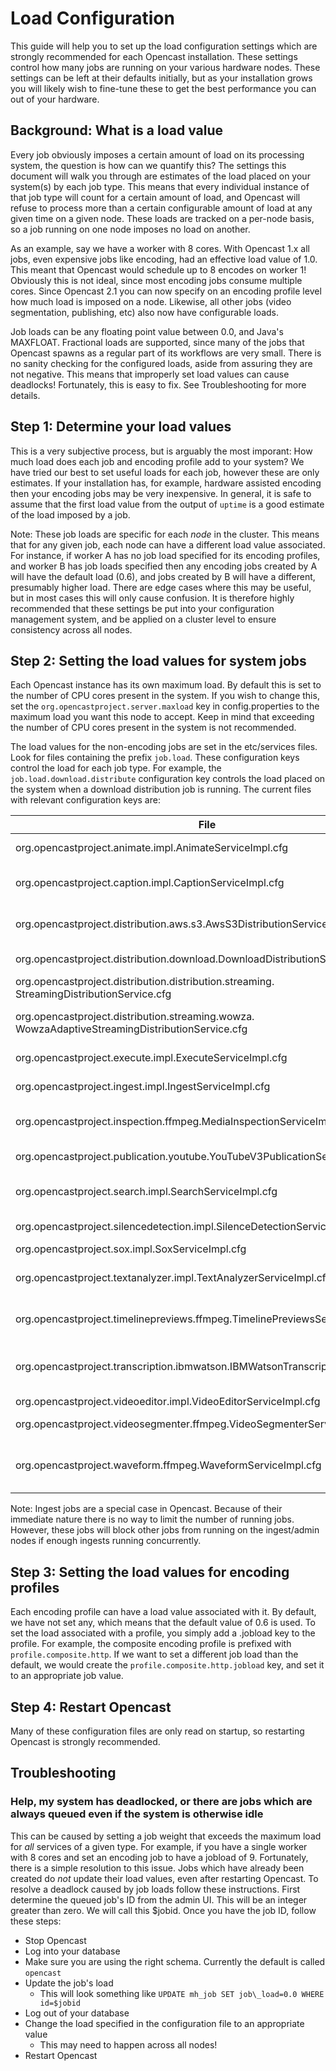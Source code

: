 Load Configuration
===================

This guide will help you to set up the load configuration settings which are strongly recommended for each Opencast
installation.  These settings control how many jobs are running on your various hardware nodes.  These settings can be
left at their defaults initially, but as your installation grows you will likely wish to fine-tune these to get the best
performance you can out of your hardware.

Background: What is a load value
--------------------------------

Every job obviously imposes a certain amount of load on its processing system, the question is how can we quantify this?
The settings this document will walk you through are estimates of the load placed on your system(s) by each job type.
This means that every individual instance of that job type will count for a certain amount of load, and Opencast will
refuse to process more than a certain configurable amount of load at any given time on a given node.  These loads are
tracked on a per-node basis, so a job running on one node imposes no load on another.

As an example, say we have a worker with 8 cores.  With Opencast 1.x all jobs, even expensive jobs like encoding, had an
effective load value of 1.0.  This meant that Opencast would schedule up to 8 encodes on worker 1! Obviously this is not
ideal, since most encoding jobs consume multiple cores.  Since Opencast 2.1 you can now specify on an encoding profile
level how much load is imposed on a node.  Likewise, all other jobs (video segmentation, publishing, etc) also now have
configurable loads.

Job loads can be any floating point value between 0.0, and Java's MAXFLOAT.  Fractional loads are supported, since many
of the jobs that Opencast spawns as a regular part of its workflows are very small.  There is no sanity checking for the
configured loads, aside from assuring they are not negative.  This means that improperly set load values can cause
deadlocks!  Fortunately, this is easy to fix.  See Troubleshooting for more details.

Step 1: Determine your load values
----------------------------------

This is a very subjective process, but is arguably the most imporant: How much load does each job and encoding profile
add to your system? We have tried our best to set useful loads for each job, however these are only estimates.  If your
installation has, for example, hardware assisted encoding then your encoding jobs may be very inexpensive.  In general,
it is safe to assume that the first load value from the output of `uptime` is a good estimate of the load imposed by a
job.

Note: These job loads are specific for each *node* in the cluster.  This means that for any given job, each node can
have a different load value associated.  For instance, if worker A has no job load specified for its encoding profiles,
and worker B has job loads specified then any encoding jobs created by A will have the default load (0.6), and jobs
created by B will have a different, presumably higher load.  There are edge cases where this may be useful, but in
most cases this will only cause confusion.  It is therefore highly recommended that these settings be put into your
configuration management system, and be applied on a cluster level to ensure consistency across all nodes.

Step 2: Setting the load values for system jobs
-----------------------------------------------

Each Opencast instance has its own maximum load.  By default this is set to the number of CPU cores present in the
system.  If you wish to change this, set the `org.opencastproject.server.maxload` key in config.properties to the
maximum load you want this node to accept.  Keep in mind that exceeding the number of CPU cores present in the system is
not recommended.

The load values for the non-encoding jobs are set in the etc/services files.  Look for files containing the prefix
`job.load`.  These configuration keys control the load for each job type.  For example, the
`job.load.download.distribute` configuration key controls the load placed on the system when a download distribution job
is running.  The current files with relevant configuration keys are:

| File                                                                                     | Controls                           |
|------------------------------------------------------------------------------------------|------------------------------------|
| org.opencastproject.animate.impl.AnimateServiceImpl.cfg                                  | Animate service                    |
| org.opencastproject.caption.impl.CaptionServiceImpl.cfg                                  | Caption convertion services        |
| org.opencastproject.distribution.aws.s3.AwsS3DistributionServiceImpl.cfg                 | AWS S3 distribution service        |
| org.opencastproject.distribution.download.DownloadDistributionServiceImpl.cfg            | Download distribution              |
| org.opencastproject.distribution.distribution.streaming.<br/>StreamingDistributionService.cfg | Streaming distribution             |
| org.opencastproject.distribution.streaming.wowza.<br/>WowzaAdaptiveStreamingDistributionService.cfg | Adaptive streaming distribution |
| org.opencastproject.execute.impl.ExecuteServiceImpl.cfg                                  | Execute service                    |
| org.opencastproject.ingest.impl.IngestServiceImpl.cfg                                    | Ingest services                    |
| org.opencastproject.inspection.ffmpeg.MediaInspectionServiceImpl.cfg                     | Media inspection using ffmpeg      |
| org.opencastproject.publication.youtube.YouTubeV3PublicationServiceImpl.cfg              | Youtube distribution               |
| org.opencastproject.search.impl.SearchServiceImpl.cfg                                    | Opencast engage index jobs         |
| org.opencastproject.silencedetection.impl.SilenceDetectionServiceImpl.cfg                | Silence detection                  |
| org.opencastproject.sox.impl.SoxServiceImpl.cfg                                          | Sox service                        |
| org.opencastproject.textanalyzer.impl.TextAnalyzerServiceImpl.cfg                        | Text analysis, including slide OCR |
| org.opencastproject.timelinepreviews.ffmpeg.TimelinePreviewsServiceImpl.cfg              | Timeline previews service          |
| org.opencastproject.transcription.ibmwatson.IBMWatsonTranscriptionService.cfg            | IBM Watson start transcription job |
| org.opencastproject.videoeditor.impl.VideoEditorServiceImpl.cfg                          | Video editor                       |
| org.opencastproject.videosegmenter.ffmpeg.VideoSegmenterServiceImpl.cfg                  | Video segmentation                 |
| org.opencastproject.waveform.ffmpeg.WaveformServiceImpl.cfg                              | Waveform generation for video editing |

Note: Ingest jobs are a special case in Opencast.  Because of their immediate nature there is no way to limit the number
of running jobs.  However, these jobs will block other jobs from running on the ingest/admin nodes if enough ingests
running concurrently.

Step 3: Setting the load values for encoding profiles
-----------------------------------------------------

Each encoding profile can have a load value associated with it.  By default, we have not set any, which means that the
default value of 0.6 is used.  To set the load associated with a profile, you simply add a .jobload key to the profile.
For example, the composite encoding profile is prefixed with `profile.composite.http`.  If we want to set a different
job load than the default, we would create the `profile.composite.http.jobload` key, and set it to an appropriate job value.

Step 4: Restart Opencast
--------------------------

Many of these configuration files are only read on startup, so restarting Opencast is strongly recommended.

Troubleshooting
---------------

### Help, my system has deadlocked, or there are jobs which are always queued even if the system is otherwise idle


This can be caused by setting a job weight that exceeds the maximum load for *all* services of a given type.  For
example, if you have a single worker with 8 cores and set an encoding job to have a jobload of 9.  Fortunately, there is
a simple resolution to this issue.  Jobs which have already been created do *not* update their load values, even after
restarting Opencast.  To resolve a deadlock caused by job loads follow these instructions.  First determine the queued
job's ID from the admin UI.  This will be an integer greater than zero.  We will call this $jobid.  Once you have the
job ID, follow these steps:

* Stop Opencast
* Log into your database
* Make sure you are using the right schema. Currently the default is called `opencast`
* Update the job's load
    * This will look something like `UPDATE mh_job SET job\_load=0.0 WHERE id=$jobid`
* Log out of your database
* Change the load specified in the configuration file to an appropriate value
    * This may need to happen across all nodes!
* Restart Opencast
